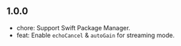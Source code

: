 ## 1.0.0
* chore: Support Swift Package Manager.
* feat: Enable `echoCancel` & `autoGain` for streaming mode.